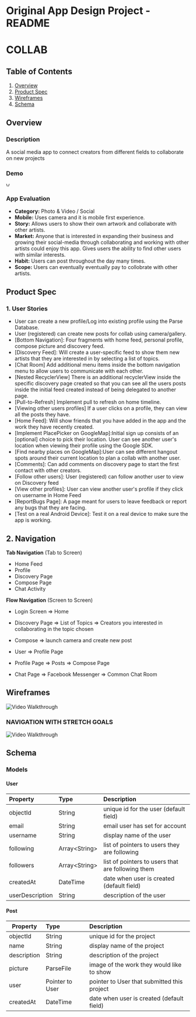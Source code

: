 Original App Design Project - README
===

# COLLAB

## Table of Contents
1. [Overview](#Overview)
1. [Product Spec](#Product-Spec)
1. [Wireframes](#Wireframes)
2. [Schema](#Schema)

## Overview
### Description
A social media app to connect creators from different fields to collaborate on new projects


### Demo
<img src='gifs/week4.gif' title='Video Walkthrough' width='10' alt='Video Walkthrough' />

### App Evaluation
- **Category:** Photo & Video / Social
- **Mobile:** Uses camera and it is mobile first experience.
- **Story:** Allows users to show their own artwork and collaborate with other artists.
- **Market:** Anyone that is interested in expanding their business and growing their social-media through collaborating and working with other artists could enjoy this app. Gives users the ability to find other users with similar interests.
- **Habit:** Users can post throughout the day many times.
- **Scope:** Users can eventually eventually pay to collobrate with other artists. 


## Product Spec

### 1. User Stories 

- User can create a new profile/Log into existing profile using the Parse Database. 
- User (registered) can create new posts for collab using camera/gallery.
- [Bottom Navigation]: Four fragments with home feed, personal profile, compose picture and discovery feed.
- [Discovery Feed]: Will create a user-specific feed to show them new artists that they are interested in by selecting a list of topics. 
- [Chat Room] Add additional menu items inside the bottom navigation menu to allow users to communicate with each other.
- [Nested RecyclerView] There is an additional recyclerView inside the specific discovery page created so that you can see all the users posts inside the initial feed created instead of being delegated to another page.
- [Pull-to-Refresh] Implement pull to refresh on home timeline.
- [Viewing other users profiles] If a user clicks on a profile, they can view all the posts they have.
- [Home Feed]: Will show friends that you have added in the app and the work they have recently created.
- [Implement PlacePicker on GoogleMap]:Initial sign up consists of an [optional] choice to pick their location. User can see another user's location when viewing their profile using the Google SDK.
- [Find nearby places on GoogleMap]:User can see different hangout spots around their current location to plan a collab with another user. 
- [Comments]: Can add comments on discovery page to start the first contact with other creators. 
- [Follow other users]: User (registered) can follow another user to view on Discovery feed
- [View other profiles]: User can view another user's profile if they click on username in Home Feed
- [ReportBugs Page]: A page meant for users to leave feedback or report any bugs that they are facing.
- [Test on a real Android Device]: Test it on a real device to make sure the app is working.


## 2. Navigation

**Tab Navigation** (Tab to Screen)

* Home Feed
* Profile
* Discovery Page
* Compose Page
* Chat Activity

**Flow Navigation** (Screen to Screen)

* Login Screen
	=> Home

* Discovery Page
	=> List of Topics
	=> Creators you interested in collaborating in the topic chosen

* Compose
	=> launch camera and create new post

* User
	=> Profile Page

* Profile Page
  => Posts
  => Compose Page
  
* Chat Page
  => Facebook Messenger
  => Common Chat Room
  
## Wireframes
<img src='pictures/wireframe.jpg' title='Video Walkthrough' width='' alt='Video Walkthrough' />

### NAVIGATION WITH STRETCH GOALS
<img src='pictures/stretchWireframe.png' title='Video Walkthrough' width='' alt='Video Walkthrough' />





## Schema

### Models

#### User

| Property           | Type           | Description                                       |
|:------------------ |:-------------- |:------------------------------------------------- |
| objectId           | String         | unique id for the user (default field)            |
| email              | String         | email user has set for account                    |
| username           | String         | display name of the user                          |
| following          | Array\<String> | list of pointers to users they are following      |
| followers          | Array\<String> | list of pointers to users that are following them |
| createdAt          | DateTime       | date when user is created (default field)         |
| userDescription    | String         | description of the user                           |



#### Post

| Property     | Type            | Description                                             |
| ------------ |:--------------- |:------------------------------------------------------- |
| objectId     | String          | unique id for the project                               |
| name         | String          | display name of the project                             |
| description  | String          | description of the project                              |
| picture      | ParseFile       | image of the work they would like to show               |
| user         | Pointer to User | pointer to User that submitted this project             |
| createdAt    | DateTime        | date when user is created (default field)               |


